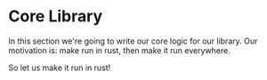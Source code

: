 # Core Library

In this section we're going to write our core logic for our library. Our motivation is:
make run in rust, then make it run everywhere.

So let us make it run in rust!
